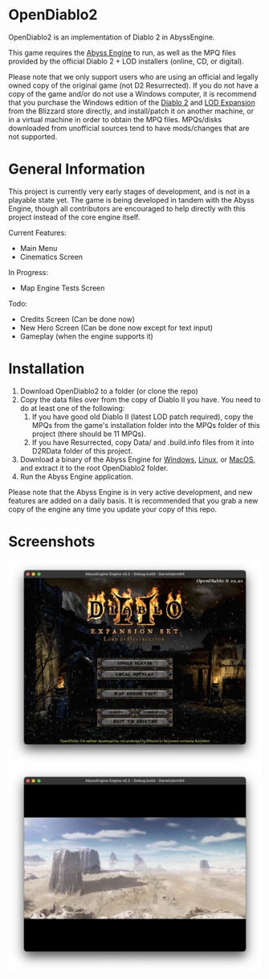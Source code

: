 # OpenDiablo2
OpenDiablo2 is an implementation of Diablo 2 in AbyssEngine.

This game requires the [Abyss Engine](https://github.com/AbyssEngine/AbyssEngine) to run, as well as the MPQ files provided by the official Diablo 2 + LOD installers (online, CD, or digital).

Please note that we only support users who are using an official and legally owned copy of the original game (not D2 Resurrected). If you do not have a copy of the game and/or do not use a Windows computer, it is recommend that you purchase the Windows edition of the [Diablo 2](https://us.shop.battle.net/en-us/product/diablo-ii) and [LOD Expansion](https://us.shop.battle.net/en-us/product/diablo-ii-lord-of-destruction) from the Blizzard store directly, and install/patch it on another machine, or in a virtual machine in order to obtain the MPQ files. MPQs/disks downloaded from unofficial sources tend to have mods/changes that are not supported.

# General Information
This project is currently very early stages of development, and is not in a playable state yet. The game is being developed in tandem with the Abyss Engine, though all contributors are encouraged to help directly with this project instead of the core engine itself.

Current Features:
* Main Menu
* Cinematics Screen

In Progress:
* Map Engine Tests Screen

Todo:
* Credits Screen (Can be done now)
* New Hero Screen (Can be done now except for text input)
* Gameplay (when the engine supports it)

# Installation

1. Download OpenDiablo2 to a folder (or clone the repo)
1. Copy the data files over from the copy of Diablo II you have. You need to do at least one of the following:
   1. If you have good old Diablo II (latest LOD patch required), copy the MPQs from the game's installation folder into the MPQs folder of this project (there should be 11 MPQs).
   1. If you have Resurrected, copy Data/ and .build.info files from it into D2RData folder of this project.
1. Download a binary of the Abyss Engine for [Windows](https://github.com/AbyssEngine/AbyssEngine/releases/download/unstable/abyss-windows.zip), [Linux](https://github.com/AbyssEngine/AbyssEngine/releases/download/unstable/abyss-linux.tar.gz), or [MacOS](https://github.com/AbyssEngine/AbyssEngine/releases/download/unstable/abyss-darwin.dmg), and extract it to the root OpenDiablo2 folder.
1. Run the Abyss Engine application.

Please note that the Abyss Engine is in very active development, and new features are added on a daily basis. It is recommended that you grab a new copy of the engine any time you update your copy of this repo.

# Screenshots

![Main Menu Screenshot](media/ss1.png)
![Movie](media/ss2.png)

